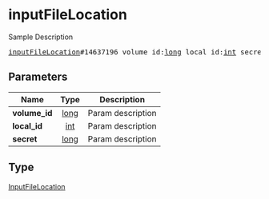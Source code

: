 # inputFileLocation

Sample Description

<pre>
<a href="../constructor/inputFileLocation.md">inputFileLocation</a>#14637196 volume_id:<a href="../type/long.md">long</a> local_id:<a href="../type/int.md">int</a> secret:<a href="../type/long.md">long</a> = <a href="../type/InputFileLocation.md">InputFileLocation</a>;
</pre>

## Parameters

| Name | Type | Description |
|------|:----:|-------------|
| **volume_id** | [long](../type/long.md) | Param description |
| **local_id** | [int](../type/int.md) | Param description |
| **secret** | [long](../type/long.md) | Param description |

## Type

[InputFileLocation](../type/InputFileLocation.md)
